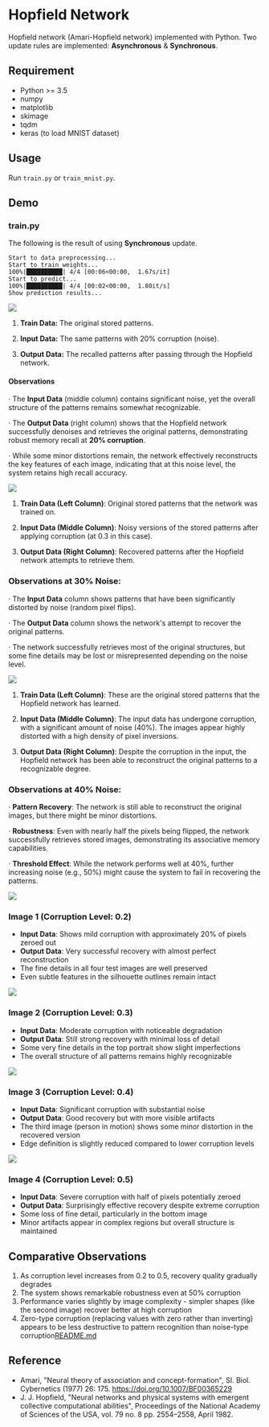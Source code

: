 # Hopfield Network
Hopfield network (Amari-Hopfield network) implemented with Python. Two update rules are implemented: **Asynchronous** & **Synchronous**.

## Requirement
- Python >= 3.5
- numpy
- matplotlib
- skimage
- tqdm
- keras (to load MNIST dataset)

## Usage
Run `train.py` or `train_mnist.py`.

## Demo

### train.py
The following is the result of using **Synchronous** update.
```
Start to data preprocessing...
Start to train weights...
100%|██████████| 4/4 [00:06<00:00,  1.67s/it]
Start to predict...
100%|██████████| 4/4 [00:02<00:00,  1.80it/s]
Show prediction results...
```


![](https://raw.githubusercontent.com/Tafadzwa-Chigumira/hopfield-network-lab5/main/results/result_6.png)

1. **Train Data:** The original stored patterns.

2. **Input Data:** The same patterns with 20% corruption (noise).

3. **Output Data:** The recalled patterns after passing through the Hopfield network.

#### **Observations**

· The **Input Data** (middle column) contains significant noise, yet the overall structure of the patterns remains somewhat recognizable.

· The **Output Data** (right column) shows that the Hopfield network successfully denoises and retrieves the original patterns, demonstrating robust memory recall at **20% corruption**.

· While some minor distortions remain, the network effectively reconstructs the key features of each image, indicating that at this noise level, the system retains high recall accuracy.

![](https://raw.githubusercontent.com/Tafadzwa-Chigumira/hopfield-network-lab5/main/results/result_5.png)

1. **Train Data (Left Column)**: Original stored patterns that the network was trained on.

2. **Input Data (Middle Column)**: Noisy versions of the stored patterns after applying corruption (at 0.3 in this case).

3. **Output Data (Right Column)**: Recovered patterns after the Hopfield network attempts to retrieve them.

### **Observations at 30% Noise:**

· The **Input Data** column shows patterns that have been significantly distorted by noise (random pixel flips).

· The **Output Data** column shows the network's attempt to recover the original patterns.

· The network successfully retrieves most of the original structures, but some fine details may be lost or misrepresented depending on the noise level.

![](https://raw.githubusercontent.com/Tafadzwa-Chigumira/hopfield-network-lab5/main/results/result_4.png)

1. **Train Data (Left Column)**: These are the original stored patterns that the Hopfield network has learned.

2. **Input Data (Middle Column)**: The input data has undergone corruption, with a significant amount of noise (40%). The images appear highly distorted with a high density of pixel inversions.

3. **Output Data (Right Column)**: Despite the corruption in the input, the Hopfield network has been able to reconstruct the original patterns to a recognizable degree.

### **Observations at 40% Noise:**

· **Pattern Recovery**: The network is still able to reconstruct the original images, but there might be minor distortions.

· **Robustness**: Even with nearly half the pixels being flipped, the network successfully retrieves stored images, demonstrating its associative memory capabilities.

· **Threshold Effect**: While the network performs well at 40%, further increasing noise (e.g., 50%) might cause the system to fail in recovering the patterns.

![](https://raw.githubusercontent.com/Tafadzwa-Chigumira/hopfield-network-lab5/main/results/result.png)

### Image 1 (Corruption Level: 0.2)

- **Input Data**: Shows mild corruption with approximately 20% of pixels zeroed out
- **Output Data**: Very successful recovery with almost perfect reconstruction
- The fine details in all four test images are well preserved
- Even subtle features in the silhouette outlines remain intact

![](https://raw.githubusercontent.com/Tafadzwa-Chigumira/hopfield-network-lab5/main/results/result_1.png)

### Image 2 (Corruption Level: 0.3)

- **Input Data**: Moderate corruption with noticeable degradation
- **Output Data**: Still strong recovery with minimal loss of detail
- Some very fine details in the top portrait show slight imperfections
- The overall structure of all patterns remains highly recognizable

![](https://raw.githubusercontent.com/Tafadzwa-Chigumira/hopfield-network-lab5/main/results/result_2.png)

### Image 3 (Corruption Level: 0.4)

- **Input Data**: Significant corruption with substantial noise
- **Output Data**: Good recovery but with more visible artifacts
- The third image (person in motion) shows some minor distortion in the recovered version
- Edge definition is slightly reduced compared to lower corruption levels

![](https://raw.githubusercontent.com/Tafadzwa-Chigumira/hopfield-network-lab5/main/results/result_3.png)

### Image 4 (Corruption Level: 0.5)

- **Input Data**: Severe corruption with half of pixels potentially zeroed
- **Output Data**: Surprisingly effective recovery despite extreme corruption
- Some loss of fine detail, particularly in the bottom image
- Minor artifacts appear in complex regions but overall structure is maintained

## Comparative Observations

1. As corruption level increases from 0.2 to 0.5, recovery quality gradually degrades
2. The system shows remarkable robustness even at 50% corruption
3. Performance varies slightly by image complexity - simpler shapes (like the second image) recover better at high corruption
4. Zero-type corruption (replacing values with zero rather than inverting) appears to be less destructive to pattern recognition than noise-type corruption[README.md](README.md)

## Reference
- Amari, "Neural theory of association and concept-formation", SI. Biol. Cybernetics (1977) 26: 175. https://doi.org/10.1007/BF00365229
- J. J. Hopfield, "Neural networks and physical systems with emergent collective computational abilities", Proceedings of the National Academy of Sciences of the USA, vol. 79 no. 8 pp. 2554–2558, April 1982.